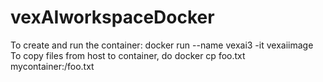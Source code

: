 # vexAIworkspaceDocker
To create and run the container: docker run --name vexai3 -it vexaiimage
To copy files from host to container, do docker cp foo.txt mycontainer:/foo.txt
